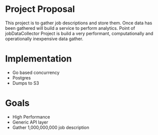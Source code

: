 
# Project Proposal
 This project is to gather job descriptions and store them.
 Once data has been gathered will build a service to perform analytics.
 Point of jobDataCollector Project is build a very performant,
 computationally and operationally inexpensive data gather.

# Implementation
+ Go based concurrency
+ Postgres
+ Dumps to S3

# Goals
+ High Performance
+ Generic API layer
+ Gather 1,000,000,000 job description
